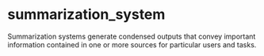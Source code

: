 # summarization_system
Summarization systems generate condensed outputs that convey important information contained in one or more sources for particular users and tasks.
